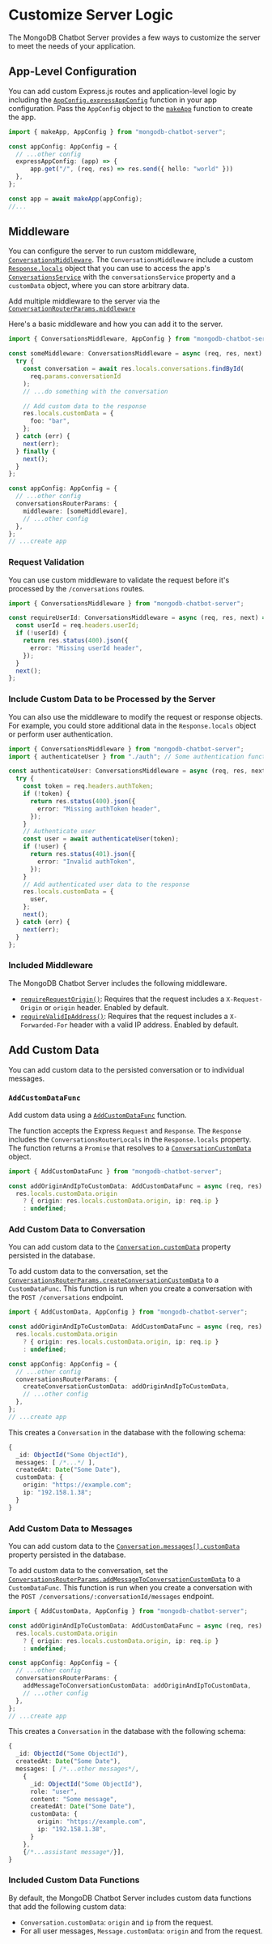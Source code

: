 # Customize Server Logic

The MongoDB Chatbot Server provides a few ways to customize the server to meet
the needs of your application.

## App-Level Configuration

You can add custom Express.js routes and application-level logic by including the [`AppConfig.expressAppConfig`](../reference/server/interfaces/AppConfig.md#expressappconfig) function in your app configuration.
Pass the `AppConfig` object to the [`makeApp`](../reference/server/modules.md#makeapp) function to create the app.

```typescript
import { makeApp, AppConfig } from "mongodb-chatbot-server";

const appConfig: AppConfig = {
  // ...other config
  expressAppConfig: (app) => {
      app.get("/", (req, res) => res.send({ hello: "world" }))
  },
};

const app = await makeApp(appConfig);
//...
```

## Middleware

You can configure the server to run custom middleware, [`ConversationsMiddleware`](../reference/server/modules.md#conversationsmiddleware).
The `ConversationsMiddleware` include a custom [`Response.locals`](https://expressjs.com/en/api.html#res.locals) object
that you can use to access the app's [`ConversationsService`](../reference/server/interfaces/ConversationsService.md) with the `conversationsService` property
and a `customData` object, where you can store arbitrary data.

Add multiple middleware to the server via the [`ConversationRouterParams.middleware`](../reference/server/interfaces/ConversationsRouterParams.md#middleware)

Here's a basic middleware and how you can add it to the server.

```typescript
import { ConversationsMiddleware, AppConfig } from "mongodb-chatbot-server";

const someMiddleware: ConversationsMiddleware = async (req, res, next) => {
  try {
    const conversation = await res.locals.conversations.findById(
      req.params.conversationId
    );
    // ...do something with the conversation

    // Add custom data to the response
    res.locals.customData = {
      foo: "bar",
    };
  } catch (err) {
    next(err);
  } finally {
    next();
  }
};

const appConfig: AppConfig = {
  // ...other config
  conversationsRouterParams: {
    middleware: [someMiddleware],
    // ...other config
  },
};
// ...create app
```

### Request Validation

You can use custom middleware to validate the request before it's processed
by the `/conversations` routes.

```typescript
import { ConversationsMiddleware } from "mongodb-chatbot-server";

const requireUserId: ConversationsMiddleware = async (req, res, next) => {
  const userId = req.headers.userId;
  if (!userId) {
    return res.status(400).json({
      error: "Missing userId header",
    });
  }
  next();
};
```

### Include Custom Data to be Processed by the Server

You can also use the middleware to modify the request or response objects.
For example, you could store additional data in the `Response.locals` object or
perform user authentication.

```typescript
import { ConversationsMiddleware } from "mongodb-chatbot-server";
import { authenticateUser } from "./auth"; // Some authentication function

const authenticateUser: ConversationsMiddleware = async (req, res, next) => {
  try {
    const token = req.headers.authToken;
    if (!token) {
      return res.status(400).json({
        error: "Missing authToken header",
      });
    }
    // Authenticate user
    const user = await authenticateUser(token);
    if (!user) {
      return res.status(401).json({
        error: "Invalid authToken",
      });
    }
    // Add authenticated user data to the response
    res.locals.customData = {
      user,
    };
    next();
  } catch (err) {
    next(err);
  }
};
```

### Included Middleware

The MongoDB Chatbot Server includes the following middleware.

- [`requireRequestOrigin()`](../reference/server/modules.md#requirerequestorigin): Requires that the request
  includes a `X-Request-Origin` or `origin` header. Enabled by default.
- [`requireValidIpAddress()`](../reference/server/modules.md#requirevalidipaddress): Requires that the request
  includes a `X-Forwarded-For` header with a valid IP address. Enabled by default.

## Add Custom Data

You can add custom data to the persisted conversation or to individual messages.

### `AddCustomDataFunc`

Add custom data using a [`AddCustomDataFunc`](../reference/server/modules.md#addcustomdatafunc) function.

The function accepts the Express `Request` and `Response`. The `Response` includes
the `ConversationsRouterLocals` in the `Response.locals` property.
The function returns a `Promise` that resolves to a [`ConversationCustomData`](../reference/server/modules.md#conversationcustomdata) object.

```typescript
import { AddCustomDataFunc } from "mongodb-chatbot-server";

const addOriginAndIpToCustomData: AddCustomDataFunc = async (req, res) =>
  res.locals.customData.origin
    ? { origin: res.locals.customData.origin, ip: req.ip }
    : undefined;
```

### Add Custom Data to Conversation

You can add custom data to the [`Conversation.customData`](../reference/server/interfaces/Conversation.md#customdata)
property persisted in the database.

To add custom data to the conversation, set the [`ConversationsRouterParams.createConversationCustomData`](../reference/server/interfaces/ConversationsRouterParams.md#createConversationCustomData)
to a `CustomDataFunc`. This function is run when you create a conversation
with the `POST /conversations` endpoint.

```typescript
import { AddCustomData, AppConfig } from "mongodb-chatbot-server";

const addOriginAndIpToCustomData: AddCustomDataFunc = async (req, res) =>
  res.locals.customData.origin
    ? { origin: res.locals.customData.origin, ip: req.ip }
    : undefined;

const appConfig: AppConfig = {
  // ...other config
  conversationsRouterParams: {
    createConversationCustomData: addOriginAndIpToCustomData,
    // ...other config
  },
};
// ...create app
```

This creates a `Conversation` in the database with the following schema:

```typescript
{
  _id: ObjectId("Some ObjectId"),
  messages: [ /*...*/ ],
  createdAt: Date("Some Date"),
  customData: {
    origin: "https://example.com";
    ip: "192.158.1.38";
  }
}
```

### Add Custom Data to Messages

You can add custom data to the [`Conversation.messages[].customData`](../reference/server/modules.md#message)
property persisted in the database.

To add custom data to the conversation, set the [`ConversationsRouterParams.addMessageToConversationCustomData`](../reference/server/interfaces/ConversationsRouterParams.md#addMessageToConversationCustomData)
to a `CustomDataFunc`. This function is run when you create a conversation
with the `POST /conversations/:conversationId/messages` endpoint.

```typescript
import { AddCustomData, AppConfig } from "mongodb-chatbot-server";

const addOriginAndIpToCustomData: AddCustomDataFunc = async (req, res) =>
  res.locals.customData.origin
    ? { origin: res.locals.customData.origin, ip: req.ip }
    : undefined;

const appConfig: AppConfig = {
  // ...other config
  conversationsRouterParams: {
    addMessageToConversationCustomData: addOriginAndIpToCustomData,
    // ...other config
  },
};
// ...create app
```

This creates a `Conversation` in the database with the following schema:

```typescript
{
  _id: ObjectId("Some ObjectId"),
  createdAt: Date("Some Date"),
  messages: [ /*...other messages*/,
    {
      _id: ObjectId("Some ObjectId"),
      role: "user",
      content: "Some message",
      createdAt: Date("Some Date"),
      customData: {
        origin: "https://example.com",
        ip: "192.158.1.38",
      }
    },
    {/*...assistant message*/}],
}
```

### Included Custom Data Functions

By default, the MongoDB Chatbot Server includes custom data functions that add
the following custom data:

- `Conversation.customData`: `origin` and `ip` from the request.
- For all user messages, `Message.customData`: `origin` and from the request.
